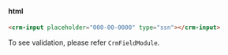 #### html
```html
<crm-input placeholder="000-00-0000" type="ssn"></crm-input>
```

To see validation, please refer `CrmFieldModule`.
